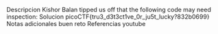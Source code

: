 Descripcion
Kishor Balan tipped us off that the following code may need inspection:
Solucion
picoCTF{tru3_d3t3ct1ve_0r_ju5t_lucky?832b0699}
Notas adicionales
buen reto
Referencias
youtube